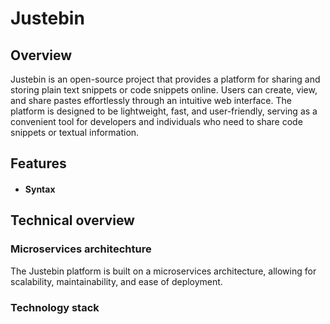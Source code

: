 # Justebin #

## Overview ##

Justebin is an open-source project that provides a platform for sharing and storing plain text snippets or code snippets online. Users can create, view, and share pastes effortlessly through an intuitive web interface. The platform is designed to be lightweight, fast, and user-friendly, serving as a convenient tool for developers and individuals who need to share code snippets or textual information.

## Features ##
- #### Syntax ####

## Technical overview ##

### Microservices architechture ###
The Justebin platform is built on a microservices architecture, allowing for scalability, maintainability, and ease of deployment.

### Technology stack ###
